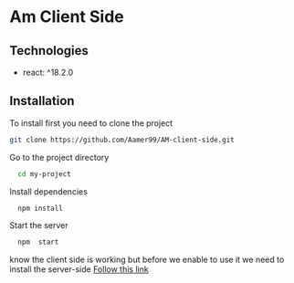 <h1>Am Client Side </h1>




## Technologies

* react: ^18.2.0


## Installation 
To install first you need to clone the project 
  
```bash
git clone https://github.com/Aamer99/AM-client-side.git 
```

Go to the project directory

```bash
  cd my-project
```


Install dependencies

```bash
  npm install
```

Start the server

```bash
  npm  start
```


know the client side is working but before we enable to use it we need to install the server-side [Follow this link](https://github.com/Aamer99/AM)
